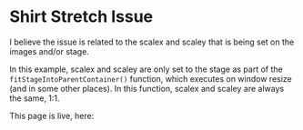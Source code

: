 # Shirt Stretch Issue

I believe the issue is related to the scalex and scaley that is being set on the images and/or stage.

In this example, scalex and scaley are only set to the stage as part of the `fitStageIntoParentContainer()` function, which executes on window resize (and in some other places). In this function, scalex and scaley are always the same, 1:1.

This page is live, here:

